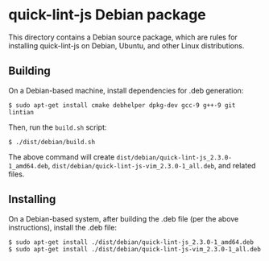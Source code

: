 # quick-lint-js Debian package

This directory contains a Debian source package, which are rules for installing
quick-lint-js on Debian, Ubuntu, and other Linux distributions.

## Building

On a Debian-based machine, install dependencies for .deb generation:

    $ sudo apt-get install cmake debhelper dpkg-dev gcc-9 g++-9 git lintian

Then, run the `build.sh` script:

    $ ./dist/debian/build.sh

The above command will create `dist/debian/quick-lint-js_2.3.0-1_amd64.deb`,
`dist/debian/quick-lint-js-vim_2.3.0-1_all.deb`, and related files.

## Installing

On a Debian-based system, after building the .deb file (per the above
instructions), install the .deb file:

    $ sudo apt-get install ./dist/debian/quick-lint-js_2.3.0-1_amd64.deb
    $ sudo apt-get install ./dist/debian/quick-lint-js-vim_2.3.0-1_all.deb
